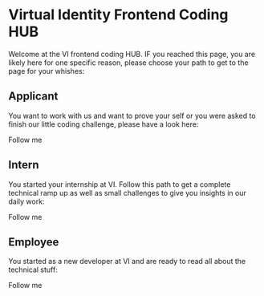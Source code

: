 # Virtual Identity Frontend Coding HUB

Welcome at the VI frontend coding HUB. IF you reached this page, you are likely here for one specific reason, please choose your path to get to the page for your whishes:

## Applicant
You want to work with us and want to prove your self or you were asked to finish our little coding challenge, please have a look here:  
  
<vi-button href="#/applicant/">Follow me</vi-button>

## Intern
You started your internship at VI. Follow this path to get a complete technical ramp up as well as small challenges to give you insights in our daily work:  
  
<vi-button href="#/internship/">Follow me</vi-button>

## Employee
You started as a new developer at VI and are ready to read all about the technical stuff:  
  
<vi-button href="#/employee/">Follow me</vi-button>


<authors-component v-bind:authors="[
    {
      username: 'RunzelRosinchen',
      name: 'Rebecca Emmanuel'
    },
    {
      username: 'iam-robin',
      name: 'Robin Spielmann'
    }]"></authors-component>
  
<team-component></team-component> 
